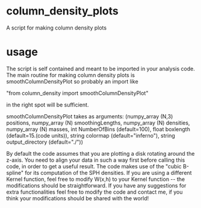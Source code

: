 # column_density_plots
A script for making column density plots

# usage
The script is self contained and meant to be imported in your analysis code. 
The main routine for making column density plots is smoothColumnDensityPlot so probably an import like

"from column_density import smoothColumnDensityPlot"

in the right spot will be sufficient.

smoothColumnDensityPlot takes as arguments: 
(numpy_array (N,3) positions, numpy_array (N) smoothingLengths, numpy_array (N) densities, numpy_array (N) masses, 
 int NumberOfBins (default=100), float boxlength (default=15.(code units)), string colormap (default="inferno"), string output_directory (default="./")) 

By default the code assumes that you are plotting a disk rotating around the z-axis. You need to align your data in such a way first before calling this code, in order to get a useful result. The code makes use of the "cubic B-spline" for its computation of the SPH densities. If you are using a different Kernel function, feel free to modify W(x,h) to your Kernel function -- the modifications should be straightforward.
If you have any suggestions for extra functionalities feel free to modify the code and contact me, if you think your modifications should be shared with the world!
